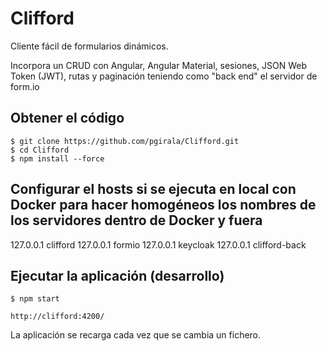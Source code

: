 # Clifford

Cliente fácil de formularios dinámicos.

Incorpora un CRUD con Angular, Angular Material, sesiones, JSON Web Token (JWT), rutas y paginación teniendo como "back end" el servidor de form.io

## Obtener el código

```
$ git clone https://github.com/pgirala/Clifford.git
$ cd Clifford
$ npm install --force
```

## Configurar el hosts si se ejecuta en local con Docker para hacer homogéneos los nombres de los servidores dentro de Docker y fuera

127.0.0.1 clifford
127.0.0.1 formio
127.0.0.1 keycloak
127.0.0.1 clifford-back

## Ejecutar la aplicación (desarrollo)

```
$ npm start
```

`http://clifford:4200/`

La aplicación se recarga cada vez que se cambia un fichero.
